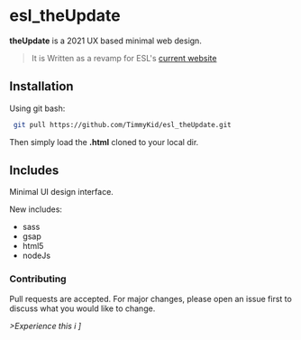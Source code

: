 # esl_theUpdate

__theUpdate__ is a 2021 UX based minimal web design.
> It is Written as a revamp for ESL's [current website](https://elevetesolutions.com/#)


## Installation
Using git bash:

```bash
 git pull https://github.com/TimmyKid/esl_theUpdate.git
```
Then simply load the **.html** cloned to your local dir.


## Includes
Minimal UI design interface.

New includes:
   + sass
   + gsap
   + html5
   + nodeJs
 
 
 ### Contributing
 Pull requests are accepted. For major changes, please open an issue first to discuss what you would like to change.
 
 _>Experience this i ]_
